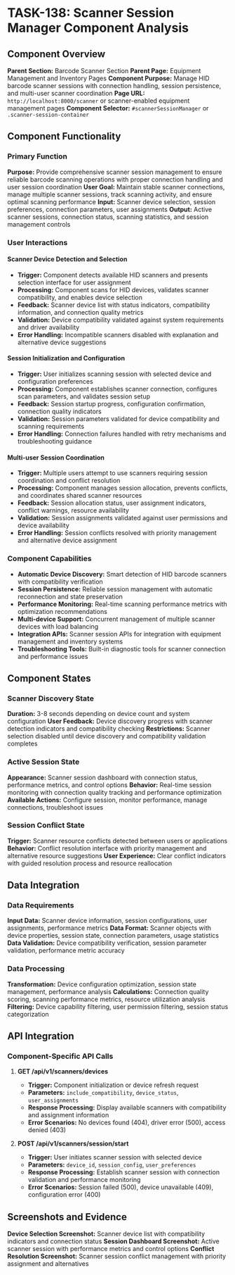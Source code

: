 # TASK-138: Scanner Session Manager Component Analysis

## Component Overview
**Parent Section:** Barcode Scanner Section
**Parent Page:** Equipment Management and Inventory Pages
**Component Purpose:** Manage HID barcode scanner sessions with connection handling, session persistence, and multi-user scanner coordination
**Page URL:** `http://localhost:8000/scanner` or scanner-enabled equipment management pages
**Component Selector:** `#scannerSessionManager` or `.scanner-session-container`

## Component Functionality

### Primary Function
**Purpose:** Provide comprehensive scanner session management to ensure reliable barcode scanning operations with proper connection handling and user session coordination
**User Goal:** Maintain stable scanner connections, manage multiple scanner sessions, track scanning activity, and ensure optimal scanning performance
**Input:** Scanner device selection, session preferences, connection parameters, user assignments
**Output:** Active scanner sessions, connection status, scanning statistics, and session management controls

### User Interactions
#### Scanner Device Detection and Selection
- **Trigger:** Component detects available HID scanners and presents selection interface for user assignment
- **Processing:** Component scans for HID devices, validates scanner compatibility, and enables device selection
- **Feedback:** Scanner device list with status indicators, compatibility information, and connection quality metrics
- **Validation:** Device compatibility validated against system requirements and driver availability
- **Error Handling:** Incompatible scanners disabled with explanation and alternative device suggestions

#### Session Initialization and Configuration
- **Trigger:** User initializes scanning session with selected device and configuration preferences
- **Processing:** Component establishes scanner connection, configures scan parameters, and validates session setup
- **Feedback:** Session startup progress, configuration confirmation, connection quality indicators
- **Validation:** Session parameters validated for device compatibility and scanning requirements
- **Error Handling:** Connection failures handled with retry mechanisms and troubleshooting guidance

#### Multi-user Session Coordination
- **Trigger:** Multiple users attempt to use scanners requiring session coordination and conflict resolution
- **Processing:** Component manages session allocation, prevents conflicts, and coordinates shared scanner resources
- **Feedback:** Session allocation status, user assignment indicators, conflict warnings, resource availability
- **Validation:** Session assignments validated against user permissions and device availability
- **Error Handling:** Session conflicts resolved with priority management and alternative device assignment

### Component Capabilities
- **Automatic Device Discovery:** Smart detection of HID barcode scanners with compatibility verification
- **Session Persistence:** Reliable session management with automatic reconnection and state preservation
- **Performance Monitoring:** Real-time scanning performance metrics with optimization recommendations
- **Multi-device Support:** Concurrent management of multiple scanner devices with load balancing
- **Integration APIs:** Scanner session APIs for integration with equipment management and inventory systems
- **Troubleshooting Tools:** Built-in diagnostic tools for scanner connection and performance issues

## Component States

### Scanner Discovery State
**Duration:** 3-8 seconds depending on device count and system configuration
**User Feedback:** Device discovery progress with scanner detection indicators and compatibility checking
**Restrictions:** Scanner selection disabled until device discovery and compatibility validation completes

### Active Session State
**Appearance:** Scanner session dashboard with connection status, performance metrics, and control options
**Behavior:** Real-time session monitoring with connection quality tracking and performance optimization
**Available Actions:** Configure session, monitor performance, manage connections, troubleshoot issues

### Session Conflict State
**Trigger:** Scanner resource conflicts detected between users or applications
**Behavior:** Conflict resolution interface with priority management and alternative resource suggestions
**User Experience:** Clear conflict indicators with guided resolution process and resource reallocation

## Data Integration

### Data Requirements
**Input Data:** Scanner device information, session configurations, user assignments, performance metrics
**Data Format:** Scanner objects with device properties, session state, connection parameters, usage statistics
**Data Validation:** Device compatibility verification, session parameter validation, performance metric accuracy

### Data Processing
**Transformation:** Device configuration optimization, session state management, performance analysis
**Calculations:** Connection quality scoring, scanning performance metrics, resource utilization analysis
**Filtering:** Device capability filtering, user permission filtering, session status categorization

## API Integration

### Component-Specific API Calls
1. **GET /api/v1/scanners/devices**
   - **Trigger:** Component initialization or device refresh request
   - **Parameters:** `include_compatibility`, `device_status`, `user_assignments`
   - **Response Processing:** Display available scanners with compatibility and assignment information
   - **Error Scenarios:** No devices found (404), driver error (500), access denied (403)

2. **POST /api/v1/scanners/session/start**
   - **Trigger:** User initiates scanner session with selected device
   - **Parameters:** `device_id`, `session_config`, `user_preferences`
   - **Response Processing:** Establish scanner session with connection validation and performance monitoring
   - **Error Scenarios:** Session failed (500), device unavailable (409), configuration error (400)

## Screenshots and Evidence
**Device Selection Screenshot:** Scanner device list with compatibility indicators and connection status
**Session Dashboard Screenshot:** Active scanner session with performance metrics and control options
**Conflict Resolution Screenshot:** Scanner session conflict management with priority assignment and alternatives
